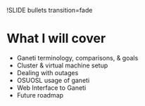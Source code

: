 !SLIDE bullets transition=fade

# What I will cover #

* Ganeti terminology, comparisons, & goals
* Cluster & virtual machine setup
* Dealing with outages
* OSUOSL usage of ganeti
* Web Interface to Ganeti
* Future roadmap
